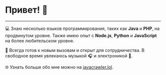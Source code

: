 # Привет! 👋
---
💻 Знаю несколько языков программирования, таких как **Java** и **PHP**, на продвинутом уровне. Также имею опыт с **Node.js**, **Python** и **JavaScript** на более любительском уровне. 

🎯 Всегда готов к новым вызовам и открыт для сотрудничества. В свободное время увлекаюсь музыкой 🎧 и электроникой 🔧.

🌐 Узнать больше обо мне можно на [javacrawler.lol](https://javacrawler.lol).
